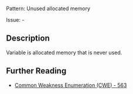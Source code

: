 Pattern: Unused allocated memory

Issue: -

## Description

Variable is allocated memory that is never used.

## Further Reading

* [Common Weakness Enumeration (CWE) - 563](https://cwe.mitre.org/data/definitions/563.html)